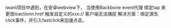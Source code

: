 iwant项目中遇到，在安卓webview下，
当使用Backbone event代理 绑定tap 来更改loactionn.href 触发自定义的xxx://
客户端无法捕捉
解决方案：绑定源生click事件，并引入fastclick来加速点击。
